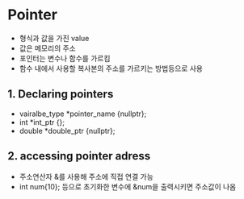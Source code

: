# Pointer
- 형식과 값을 가진 value
- 값은 메모리의 주소
- 포인터는 변수나 함수를 가르킴
- 함수 내에서 사용할 복사본의 주소를 가르키는 방법등으로 사용

## 1. Declaring pointers
- vairalbe_type *pointer_name {nullptr};
- int *int_ptr {};
- double *double_ptr {nullptr};

## 2. accessing pointer adress
- 주소연산자 &를 사용해 주소에 직접 연결 가능
- int num{10}; 등으로 초기화한 변수에 &num을 출력시키면 주소값이 나옴